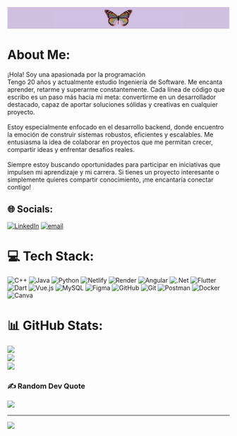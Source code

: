 ![Banner](assets/Banner.png)

# About Me:
¡Hola! Soy una apasionada por la programación<br>Tengo 20 años y actualmente estudio Ingeniería de Software. Me encanta aprender, retarme y superarme constantemente. Cada línea de código que escribo es un paso más hacia mi meta: convertirme en un desarrollador destacado, capaz de aportar soluciones sólidas y creativas en cualquier proyecto.<br><br> Estoy especialmente enfocado en el desarrollo backend, donde encuentro la emoción de construir sistemas robustos, eficientes y escalables. Me entusiasma la idea de colaborar en proyectos que me permitan crecer, compartir ideas y enfrentar desafíos reales.<br><br> Siempre estoy buscando oportunidades para participar en iniciativas que impulsen mi aprendizaje y mi carrera. Si tienes un proyecto interesante o simplemente quieres compartir conocimiento, ¡me encantaría conectar contigo!


## 🌐 Socials:
[![LinkedIn](https://img.shields.io/badge/LinkedIn-%230077B5.svg?logo=linkedin&logoColor=white)](https://linkedin.com/in/www.linkedin.com/in/astrid-jimena-boronda-heidinger-3586b8276) [![email](https://img.shields.io/badge/Email-D14836?logo=gmail&logoColor=white)](mailto:astrid.boronda@gmail.com) 

# 💻 Tech Stack:
![C++](https://img.shields.io/badge/c++-%2300599C.svg?style=for-the-badge&logo=c%2B%2B&logoColor=white) ![Java](https://img.shields.io/badge/java-%23ED8B00.svg?style=for-the-badge&logo=openjdk&logoColor=white) ![Python](https://img.shields.io/badge/python-3670A0?style=for-the-badge&logo=python&logoColor=ffdd54) ![Netlify](https://img.shields.io/badge/netlify-%23000000.svg?style=for-the-badge&logo=netlify&logoColor=#00C7B7) ![Render](https://img.shields.io/badge/Render-%46E3B7.svg?style=for-the-badge&logo=render&logoColor=white) ![Angular](https://img.shields.io/badge/angular-%23DD0031.svg?style=for-the-badge&logo=angular&logoColor=white) ![.Net](https://img.shields.io/badge/.NET-5C2D91?style=for-the-badge&logo=.net&logoColor=white) ![Flutter](https://img.shields.io/badge/Flutter-%2302569B.svg?style=for-the-badge&logo=Flutter&logoColor=white) ![Dart](https://img.shields.io/badge/dart-%230175C2.svg?style=for-the-badge&logo=dart&logoColor=white) ![Vue.js](https://img.shields.io/badge/vue.js-%2335495e.svg?style=for-the-badge&logo=vuedotjs&logoColor=%234FC08D) ![MySQL](https://img.shields.io/badge/mysql-4479A1.svg?style=for-the-badge&logo=mysql&logoColor=white) ![Figma](https://img.shields.io/badge/figma-%23F24E1E.svg?style=for-the-badge&logo=figma&logoColor=white) ![GitHub](https://img.shields.io/badge/github-%23121011.svg?style=for-the-badge&logo=github&logoColor=white) ![Git](https://img.shields.io/badge/git-%23F05033.svg?style=for-the-badge&logo=git&logoColor=white) ![Postman](https://img.shields.io/badge/Postman-FF6C37?style=for-the-badge&logo=postman&logoColor=white) ![Docker](https://img.shields.io/badge/docker-%230db7ed.svg?style=for-the-badge&logo=docker&logoColor=white) ![Canva](https://img.shields.io/badge/Canva-%2300C4CC.svg?style=for-the-badge&logo=Canva&logoColor=white)
# 📊 GitHub Stats:
![](https://github-readme-stats.vercel.app/api?username=AstridBH&theme=midnight-purple&hide_border=false&include_all_commits=false&count_private=false)<br/>
![](https://nirzak-streak-stats.vercel.app/?user=AstridBH&theme=midnight-purple&hide_border=false)<br/>
![](https://github-readme-stats.vercel.app/api/top-langs/?username=AstridBH&theme=midnight-purple&hide_border=false&include_all_commits=false&count_private=false&layout=compact)

### ✍️ Random Dev Quote
![](https://quotes-github-readme.vercel.app/api?type=horizontal&theme=radical)

---
[![](https://visitcount.itsvg.in/api?id=AstridBH&icon=0&color=0)](https://visitcount.itsvg.in)

<!-- Proudly created with GPRM ( https://gprm.itsvg.in ) -->
